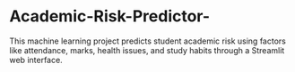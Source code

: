 # Academic-Risk-Predictor-
This machine learning project predicts student academic risk using factors like attendance, marks, health issues, and study habits through a Streamlit web interface.
